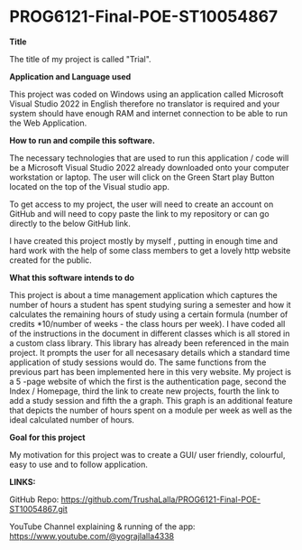 # PROG6121-Final-POE-ST10054867

**Title**

The title of my project is called "Trial".

**Application and Language used**

This project was coded on Windows using an application called Microsoft Visual Studio 2022 in English therefore no translator is required and your system should have enough RAM and internet connection to be able to run the Web Application.

**How to run and compile this software.**

The necessary technologies that are used to run this application / code will be a Microsoft Visual Studio 2022 already downloaded onto your computer workstation or laptop. The user will click on the Green Start play Button located on the top of the Visual studio app.

To get access to my project, the user will need to create an account on GitHub and will need to copy paste the link to my repository or can go directly to the below GitHub link.

I have created this project mostly by myself , putting in enough time and hard work with the help of some class members to get a lovely http website created for the public.

**What this software intends to do**

This project is about a time management application which captures the number of hours a student has spent studying suring a semester and how it calculates the remaining hours of study using a certain formula (number of credits *10/number of weeks - the class hours per week). 
I have coded all of the instructions in the document in different classes which is all stored in a custom class library. This library has already been referenced in the main project. It prompts the user for all necesasary details which a standard time application of study sessions would do. The same functions from the previous part has been implemented here in this very website. 
My project is a 5 -page website of which the first is the authentication page, second the Index / Homepage, third the link to create new projects, fourth the link to add a study session and fifth the a graph. This graph is an additional feature that depicts the number of hours spent on a module per week as well as the ideal calculated number of hours.

**Goal for this project**

My motivation for this project was to create a GUI/ user friendly, colourful, easy to use and to follow application.

**LINKS:**

GitHub Repo:  https://github.com/TrushaLalla/PROG6121-Final-POE-ST10054867.git


YouTube Channel explaining & running of the app: https://www.youtube.com/@yograjlalla4338 
